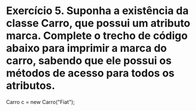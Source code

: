 # Exercício 5. Suponha a existência da classe Carro, que possui um atributo marca. Complete o trecho de código abaixo para imprimir a marca do carro, sabendo que ele possui os métodos de acesso para todos os atributos.

Carro c = new Carro("Fiat");